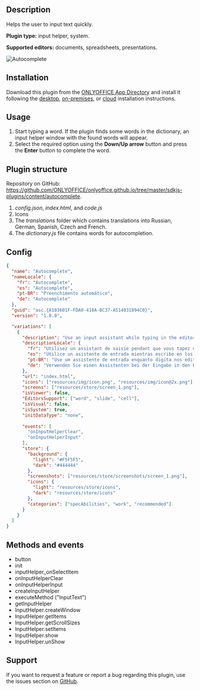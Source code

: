## Description

Helps the user to input text quickly.

**Plugin type:** input helper, system.

**Supported editors:** documents, spreadsheets, presentations.

![Autocomplete](/assets/images/plugins/gifs/autocomplete.gif)

## Installation

Download this plugin from the [ONLYOFFICE App Directory](https://www.onlyoffice.com/en/app-directory/autocomplete) and install it following the [desktop](../../Adding%20plugins/ONLYOFFICE%20Desktop%20Editors/index.md), [on-premises](../../Adding%20plugins/ONLYOFFICE%20Docs%20on-premises/index.md), or [cloud](../../Adding%20plugins/ONLYOFFICE%20Cloud/index.md) installation instructions.

## Usage

1. Start typing a word. If the plugin finds some words in the dictionary, an input helper window with the found words will appear.
2. Select the required option using the **Down/Up arrow** button and press the **Enter** button to complete the word.

## Plugin structure

Repository on GitHub: <https://github.com/ONLYOFFICE/onlyoffice.github.io/tree/master/sdkjs-plugins/content/autocomplete>.

1. *config.json*, *index.html*, and *code.js*
2. Icons
3. The *translations* folder which contains translations into Russian, German, Spanish, Czech and French.
4. The *dictionary.js* file contains words for autocompletion.

## Config

``` json
{
  "name": "Autocomplete",
  "nameLocale": {
    "fr": "Autocomplete",
    "es": "Autocomplete",
    "pt-BR": "Preenchimento automático",
    "de": "Autocomplete"
  },
  "guid": "asc.{A103601F-FDA0-418A-BC37-A514031894C0}",
  "version": "1.0.0",

  "variations": [
    {
      "description": "Use an input assistant while typing in the editors.",
      "descriptionLocale": {
        "fr": "Utilisez un assistant de saisie pendant que vous tapez dans les éditeurs.",
        "es": "Utilice un asistente de entrada mientras escribe en los editores.",
        "pt-BR": "Use um assistente de entrada enquanto digita nos editores.",
        "de": "Verwenden Sie einen Assistenten bei der Eingabe in den Editoren."
      },
      "url": "index.html",
      "icons": ["resources/img/icon.png", "resources/img/icon@2x.png"],
      "screens": ["resources/store/screen_1.png"],
      "isViewer": false,
      "EditorsSupport": ["word", "slide", "cell"],
      "isVisual": false,
      "isSystem": true,
      "initDataType": "none",
            
      "events": [
        "onInputHelperClear",
        "onInputHelperInput"
      ],
      "store": {
        "background": {
          "light": "#F5F5F5",
          "dark": "#444444"
        },
        "screenshots": ["resources/store/screenshots/screen_1.png"],
        "icons": {
          "light": "resources/store/icons",
          "dark": "resources/store/icons"
        },
        "categories": ["specAbilities", "work", "recommended"]
      }
    }
  ]
}
```

## Methods and events

* button
* init
* inputHelper\_onSelectItem
* onInputHelperClear
* onInputHelperInput
* createInputHelper
* executeMethod ("InputText")
* getInputHelper
* InputHelper.createWindow
* InputHelper.getItems
* InputHelper.getScrollSizes
* InputHelper.setItems
* InputHelper.show
* InputHelper.unShow

## Support

If you want to request a feature or report a bug regarding this plugin, use the issues section on [GitHub](https://github.com/ONLYOFFICE/onlyoffice.github.io/issues).
